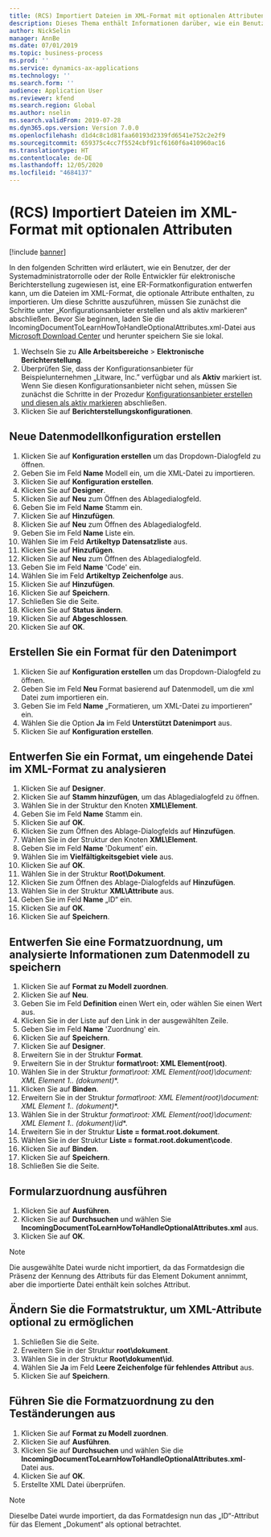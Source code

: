 ```yaml
---
title: (RCS) Importiert Dateien im XML-Format mit optionalen Attributen
description: Dieses Thema enthält Informationen darüber, wie ein Benutzer ER-Formatkonfiguration entwerfen kann, um Dateien im XML-Format mit optionalen Attributen zu importieren.
author: NickSelin
manager: AnnBe
ms.date: 07/01/2019
ms.topic: business-process
ms.prod: ''
ms.service: dynamics-ax-applications
ms.technology: ''
ms.search.form: ''
audience: Application User
ms.reviewer: kfend
ms.search.region: Global
ms.author: nselin
ms.search.validFrom: 2019-07-28
ms.dyn365.ops.version: Version 7.0.0
ms.openlocfilehash: d1d4c8c1d81faa60193d2339fd6541e752c2e2f9
ms.sourcegitcommit: 659375c4cc7f5524cbf91cf6160f6a410960ac16
ms.translationtype: HT
ms.contentlocale: de-DE
ms.lasthandoff: 12/05/2020
ms.locfileid: "4684137"
---
```

# <a name="rcs-import-files-in-xml-format-with-optional-attributes"></a>(RCS) Importiert Dateien im XML-Format mit optionalen Attributen

[!include [banner](../../includes/banner.md)]

In den folgenden Schritten wird erläutert, wie ein Benutzer, der der Systemadministratorrolle oder der Rolle Entwickler für elektronische Berichterstellung zugewiesen ist, eine ER-Formatkonfiguration entwerfen kann, um die Dateien im XML-Format, die optionale Attribute enthalten, zu importieren. Um diese Schritte auszuführen, müssen Sie zunächst die Schritte unter „Konfigurationsanbieter erstellen und als aktiv markieren“ abschließen. Bevor Sie beginnen, laden Sie die IncomingDocumentToLearnHowToHandleOptionalAttributes.xml-Datei aus [Microsoft Download Center](https://go.microsoft.com/fwlink/?linkid=874684) und herunter speichern Sie sie lokal.

1.    Wechseln Sie zu **Alle Arbeitsbereiche** > **Elektronische Berichterstellung**.
2.    Überprüfen Sie, dass der Konfigurationsanbieter für Beispielunternehmen „Litware, Inc.” verfügbar und als **Aktiv** markiert ist. Wenn Sie diesen Konfigurationsanbieter nicht sehen, müssen Sie zunächst die Schritte in der Prozedur [Konfigurationsanbieter erstellen und diesen als aktiv markieren](er-configuration-provider-mark-it-active-2016-11.md) abschließen.
3.    Klicken Sie auf **Berichterstellungskonfigurationen**.

## <a name="create-a-new-data-model-configuration"></a>Neue Datenmodellkonfiguration erstellen
1.    Klicken Sie auf **Konfiguration erstellen** um das Dropdown-Dialogfeld zu öffnen.
2.    Geben Sie im Feld **Name** Modell ein, um die XML-Datei zu importieren.
3.    Klicken Sie auf **Konfiguration erstellen**.
4.    Klicken Sie auf **Designer**.
5.    Klicken Sie auf **Neu** zum Öffnen des Ablagedialogfeld.
6.    Geben Sie im Feld **Name** Stamm ein.
7.    Klicken Sie auf **Hinzufügen**.
8.    Klicken Sie auf **Neu** zum Öffnen des Ablagedialogfeld.
9.    Geben Sie im Feld **Name** Liste ein.
10.    Wählen Sie im Feld **Artikeltyp** **Datensatzliste** aus.
11.    Klicken Sie auf **Hinzufügen**.
12.    Klicken Sie auf **Neu** zum Öffnen des Ablagedialogfeld.
13.    Geben Sie im Feld **Name** 'Code' ein.
14.    Wählen Sie im Feld **Artikeltyp** **Zeichenfolge** aus.
15.    Klicken Sie auf **Hinzufügen**.
16.    Klicken Sie auf **Speichern**.
17.    Schließen Sie die Seite.
18.    Klicken Sie auf **Status ändern**.
19.    Klicken Sie auf **Abgeschlossen**.
20.    Klicken Sie auf **OK**.

## <a name="create-a-format-for-data-import"></a>Erstellen Sie ein Format für den Datenimport
1.    Klicken Sie auf **Konfiguration erstellen** um das Dropdown-Dialogfeld zu öffnen.
2.    Geben Sie im Feld **Neu** Format basierend auf Datenmodell, um die xml Datei zum importieren ein.
3.    Geben Sie im Feld **Name** „Formatieren, um XML-Datei zu importieren“ ein.
4.    Wählen Sie die Option **Ja** im Feld **Unterstützt Datenimport** aus.
5.    Klicken Sie auf **Konfiguration erstellen**.

## <a name="design-a-format-to-parse-incoming-file-in-xml-format"></a>Entwerfen Sie ein Format, um eingehende Datei im XML-Format zu analysieren
1.    Klicken Sie auf **Designer**.
2.    Klicken Sie auf **Stamm hinzufügen**, um das Ablagedialogfeld zu öffnen.
3.    Wählen Sie in der Struktur den Knoten **XML\Element**.
4.    Geben Sie im Feld **Name** Stamm ein.
5.    Klicken Sie auf **OK**.
6.    Klicken Sie zum Öffnen des Ablage-Dialogfelds auf **Hinzufügen**.
7.    Wählen Sie in der Struktur den Knoten **XML\Element**.
8.    Geben Sie im Feld **Name** 'Dokument' ein.
9.    Wählen Sie im **Vielfältigkeitsgebiet** **viele** aus.
10.    Klicken Sie auf **OK**.
11.    Wählen Sie in der Struktur **Root\Dokument**.
12.    Klicken Sie zum Öffnen des Ablage-Dialogfelds auf **Hinzufügen**.
13.    Wählen Sie in der Struktur **XML\Attribute** aus.
14.    Geben Sie im Feld **Name** „ID“ ein.
15.    Klicken Sie auf **OK**.
16.    Klicken Sie auf **Speichern**.

## <a name="design-a-format-mapping-to-save-parsed-information-to-data-model"></a>Entwerfen Sie eine Formatzuordnung, um analysierte Informationen zum Datenmodell zu speichern
1. Klicken Sie auf **Format zu Modell zuordnen**.
2. Klicken Sie auf **Neu**.
3. Geben Sie im Feld **Definition** einen Wert ein, oder wählen Sie einen Wert aus.
4. Klicken Sie in der Liste auf den Link in der ausgewählten Zeile.
5. Geben Sie im Feld **Name** 'Zuordnung' ein.
6. Klicken Sie auf **Speichern**.
7. Klicken Sie auf **Designer**.
8. Erweitern Sie in der Struktur **Format**.
9. Erweitern Sie in der Struktur **format\root: XML Element(root)**.
10.    Wählen Sie in der Struktur **format\root: XML Element(root)\document: XML Element 1..* (dokument)**.
11.    Klicken Sie auf **Binden**.
12.    Erweitern Sie in der Struktur **format\root: XML Element(root)\document: XML Element 1..* (dokument)**.
13.    Wählen Sie in der Struktur **format\root: XML Element(root)\document: XML Element 1..* (dokument)\id**.
14.    Erweitern Sie in der Struktur **Liste = format.root.dokument**.
15.    Wählen Sie in der Struktur **Liste = format.root.dokument\code**.
16.    Klicken Sie auf **Binden**.
17.    Klicken Sie auf **Speichern**.
18.    Schließen Sie die Seite.
 
## <a name="run-format-mapping"></a>Formularzuordnung ausführen
1. Klicken Sie auf **Ausführen**.
2. Klicken Sie auf **Durchsuchen** und wählen Sie **IncomingDocumentToLearnHowToHandleOptionalAttributes.xml** aus.
3. Klicken Sie auf **OK**.

> [!NOTE]
> Die ausgewählte Datei wurde nicht importiert, da das Formatdesign die Präsenz der Kennung des Attributs für das Element Dokument annimmt, aber die importierte Datei enthält kein solches Attribut.

## <a name="modify-format-structure-to-handle-xml-attribute-as-optional"></a>Ändern Sie die Formatstruktur, um XML-Attribute optional zu ermöglichen
1. Schließen Sie die Seite.
2. Erweitern Sie in der Struktur **root\dokument**.
3. Wählen Sie in der Struktur **Root\dokument\id**.
4. Wählen Sie **Ja** im Feld **Leere Zeichenfolge für fehlendes Attribut** aus.
5. Klicken Sie auf **Speichern**.
 
## <a name="run-format-mapping-to-test-changes"></a>Führen Sie die Formatzuordnung zu den Teständerungen aus
1. Klicken Sie auf **Format zu Modell zuordnen**.
2. Klicken Sie auf **Ausführen**.
3. Klicken Sie auf **Durchsuchen** und wählen Sie die **IncomingDocumentToLearnHowToHandleOptionalAttributes.xml**-Datei aus.
4. Klicken Sie auf **OK**.
5. Erstellte XML Datei überprüfen. 

> [!NOTE]
> Dieselbe Datei wurde importiert, da das Formatdesign nun das „ID“-Attribut für das Element „Dokument“ als optional betrachtet.
